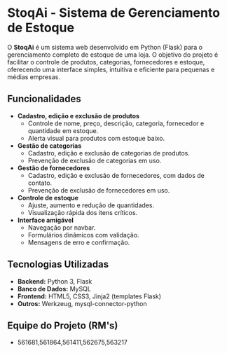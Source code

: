 # StoqAi - Sistema de Gerenciamento de Estoque

O **StoqAi** é um sistema web desenvolvido em Python (Flask) para o gerenciamento completo de estoque de uma loja. O objetivo do projeto é facilitar o controle de produtos, categorias, fornecedores e estoque, oferecendo uma interface simples, intuitiva e eficiente para pequenas e médias empresas.

## Funcionalidades

- **Cadastro, edição e exclusão de produtos**
  - Controle de nome, preço, descrição, categoria, fornecedor e quantidade em estoque.
  - Alerta visual para produtos com estoque baixo.
- **Gestão de categorias**
  - Cadastro, edição e exclusão de categorias de produtos.
  - Prevenção de exclusão de categorias em uso.
- **Gestão de fornecedores**
  - Cadastro, edição e exclusão de fornecedores, com dados de contato.
  - Prevenção de exclusão de fornecedores em uso.
- **Controle de estoque**
  - Ajuste, aumento e redução de quantidades.
  - Visualização rápida dos itens críticos.
- **Interface amigável**
  - Navegação por navbar.
  - Formulários dinâmicos com validação.
  - Mensagens de erro e confirmação.

## Tecnologias Utilizadas

- **Backend:** Python 3, Flask
- **Banco de Dados:** MySQL
- **Frontend:** HTML5, CSS3, Jinja2 (templates Flask)
- **Outros:** Werkzeug, mysql-connector-python

## Equipe do Projeto (RM's)
- 561681,561864,561411,562675,563217
